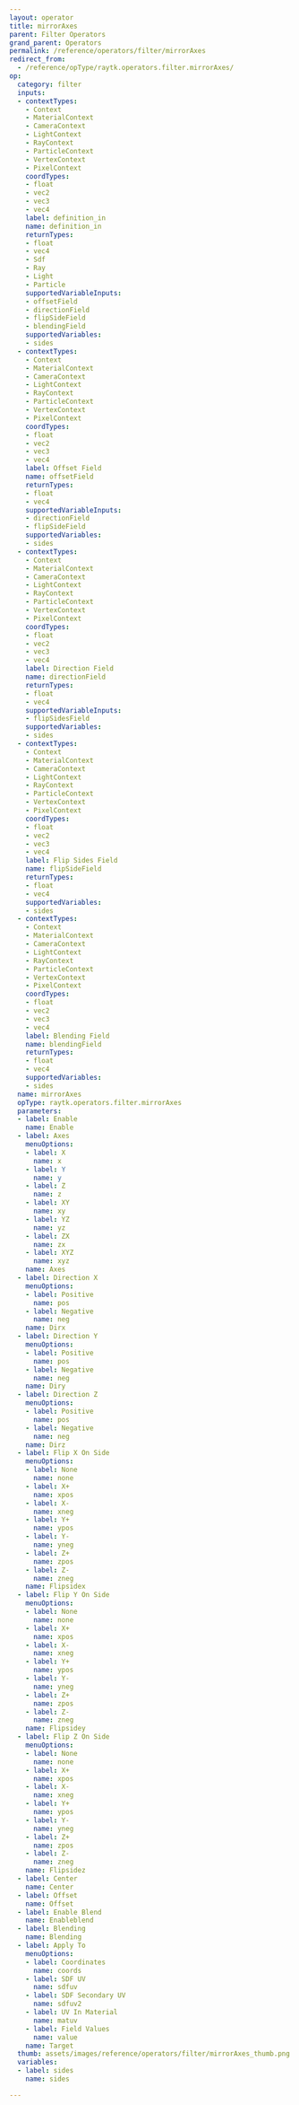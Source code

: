 ```yaml
---
layout: operator
title: mirrorAxes
parent: Filter Operators
grand_parent: Operators
permalink: /reference/operators/filter/mirrorAxes
redirect_from:
  - /reference/opType/raytk.operators.filter.mirrorAxes/
op:
  category: filter
  inputs:
  - contextTypes:
    - Context
    - MaterialContext
    - CameraContext
    - LightContext
    - RayContext
    - ParticleContext
    - VertexContext
    - PixelContext
    coordTypes:
    - float
    - vec2
    - vec3
    - vec4
    label: definition_in
    name: definition_in
    returnTypes:
    - float
    - vec4
    - Sdf
    - Ray
    - Light
    - Particle
    supportedVariableInputs:
    - offsetField
    - directionField
    - flipSideField
    - blendingField
    supportedVariables:
    - sides
  - contextTypes:
    - Context
    - MaterialContext
    - CameraContext
    - LightContext
    - RayContext
    - ParticleContext
    - VertexContext
    - PixelContext
    coordTypes:
    - float
    - vec2
    - vec3
    - vec4
    label: Offset Field
    name: offsetField
    returnTypes:
    - float
    - vec4
    supportedVariableInputs:
    - directionField
    - flipSideField
    supportedVariables:
    - sides
  - contextTypes:
    - Context
    - MaterialContext
    - CameraContext
    - LightContext
    - RayContext
    - ParticleContext
    - VertexContext
    - PixelContext
    coordTypes:
    - float
    - vec2
    - vec3
    - vec4
    label: Direction Field
    name: directionField
    returnTypes:
    - float
    - vec4
    supportedVariableInputs:
    - flipSidesField
    supportedVariables:
    - sides
  - contextTypes:
    - Context
    - MaterialContext
    - CameraContext
    - LightContext
    - RayContext
    - ParticleContext
    - VertexContext
    - PixelContext
    coordTypes:
    - float
    - vec2
    - vec3
    - vec4
    label: Flip Sides Field
    name: flipSideField
    returnTypes:
    - float
    - vec4
    supportedVariables:
    - sides
  - contextTypes:
    - Context
    - MaterialContext
    - CameraContext
    - LightContext
    - RayContext
    - ParticleContext
    - VertexContext
    - PixelContext
    coordTypes:
    - float
    - vec2
    - vec3
    - vec4
    label: Blending Field
    name: blendingField
    returnTypes:
    - float
    - vec4
    supportedVariables:
    - sides
  name: mirrorAxes
  opType: raytk.operators.filter.mirrorAxes
  parameters:
  - label: Enable
    name: Enable
  - label: Axes
    menuOptions:
    - label: X
      name: x
    - label: Y
      name: y
    - label: Z
      name: z
    - label: XY
      name: xy
    - label: YZ
      name: yz
    - label: ZX
      name: zx
    - label: XYZ
      name: xyz
    name: Axes
  - label: Direction X
    menuOptions:
    - label: Positive
      name: pos
    - label: Negative
      name: neg
    name: Dirx
  - label: Direction Y
    menuOptions:
    - label: Positive
      name: pos
    - label: Negative
      name: neg
    name: Diry
  - label: Direction Z
    menuOptions:
    - label: Positive
      name: pos
    - label: Negative
      name: neg
    name: Dirz
  - label: Flip X On Side
    menuOptions:
    - label: None
      name: none
    - label: X+
      name: xpos
    - label: X-
      name: xneg
    - label: Y+
      name: ypos
    - label: Y-
      name: yneg
    - label: Z+
      name: zpos
    - label: Z-
      name: zneg
    name: Flipsidex
  - label: Flip Y On Side
    menuOptions:
    - label: None
      name: none
    - label: X+
      name: xpos
    - label: X-
      name: xneg
    - label: Y+
      name: ypos
    - label: Y-
      name: yneg
    - label: Z+
      name: zpos
    - label: Z-
      name: zneg
    name: Flipsidey
  - label: Flip Z On Side
    menuOptions:
    - label: None
      name: none
    - label: X+
      name: xpos
    - label: X-
      name: xneg
    - label: Y+
      name: ypos
    - label: Y-
      name: yneg
    - label: Z+
      name: zpos
    - label: Z-
      name: zneg
    name: Flipsidez
  - label: Center
    name: Center
  - label: Offset
    name: Offset
  - label: Enable Blend
    name: Enableblend
  - label: Blending
    name: Blending
  - label: Apply To
    menuOptions:
    - label: Coordinates
      name: coords
    - label: SDF UV
      name: sdfuv
    - label: SDF Secondary UV
      name: sdfuv2
    - label: UV In Material
      name: matuv
    - label: Field Values
      name: value
    name: Target
  thumb: assets/images/reference/operators/filter/mirrorAxes_thumb.png
  variables:
  - label: sides
    name: sides

---
```

